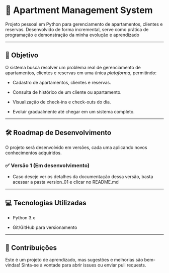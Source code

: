 #  🏢 Apartment Management System

Projeto pessoal em Python para gerenciamento de apartamentos, clientes e reservas. Desenvolvido de forma incremental, serve como prática de programação e demonstração da minha evolução e aprendizado

---
  
## 🎯 Objetivo

O sistema busca resolver um problema real de gerenciamento de apartamentos, clientes e reservas em uma única *plataforma*, permitindo:

- Cadastro de apartamentos, clientes e reservas.

- Consulta de histórico de um cliente ou apartamento.

- Visualização de check-ins e check-outs do dia.

- Evoluir gradualmente até chegar em um sistema completo.

---

## 🛠️ Roadmap de Desenvolvimento

O projeto será desenvolvido em versões, cada uma aplicando novos conhecimentos adquiridos.

### ✅ Versão 1 (Em desenvolvimento)
- Caso deseje ver os detalhes da documentação dessa versão, basta acessar a pasta version_01 e clicar no README.md

---

## 💻 Tecnologias Utilizadas

- Python 3.x

- Git/GitHub para versionamento

---
## 🤝 Contribuições

Este é um projeto de aprendizado, mas sugestões e melhorias são bem-vindas!
Sinta-se à vontade para abrir issues ou enviar pull requests.
